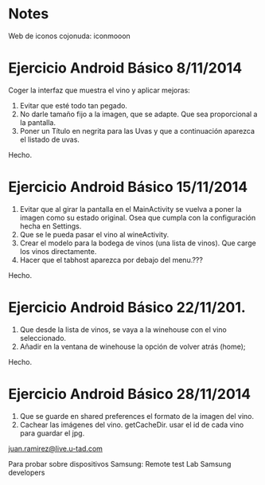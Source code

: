 # Notes

Web de iconos cojonuda:
iconmooon


# Ejercicio Android Básico 8/11/2014
Coger la interfaz que muestra el vino y aplicar mejoras:

1. Evitar que esté todo tan pegado.
2. No darle tamaño fijo a la imagen, que se adapte. Que sea proporcional a la pantalla.
3. Poner un Título en negrita para las Uvas y que a continuación aparezca el listado de uvas.

Hecho.

# Ejercicio Android Básico 15/11/2014

1. Evitar que al girar la pantalla en el MainActivity se vuelva a poner la imagen como su estado 
original. Osea que cumpla con la configuración hecha en Settings.
2. Que se le pueda pasar el vino al wineActivity.
3. Crear el modelo para la bodega de vinos (una lista de vinos). Que carge los vinos directamente.
4. Hacer que el tabhost aparezca por debajo del menu.???

Hecho.

# Ejercicio Android Básico 22/11/201.

1. Que desde la lista de vinos, se vaya a la winehouse con el vino seleccionado.
2. Añadir en la ventana de winehouse la opción de volver atrás (home);

Hecho.

# Ejercicio Android Básico 28/11/2014
1. Que se guarde en shared preferences el formato de la imagen del vino.
2. Cachear las imágenes del vino. getCacheDir. usar el id de cada vino para guardar el jpg.


juan.ramirez@live.u-tad.com

Para probar sobre dispositivos Samsung: Remote test Lab Samsung developers